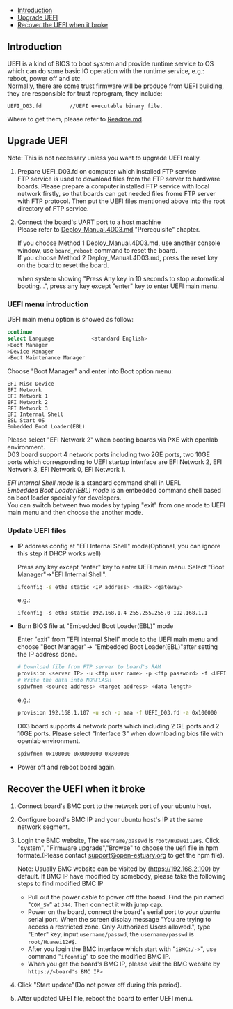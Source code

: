* [Introduction](#1)
* [Upgrade UEFI](#2)
* [Recover the UEFI when it broke](#3)

## <a id="1">Introduction</a>

UEFI is a kind of BIOS to boot system and provide runtime service to OS which can do some basic IO operation with the runtime service, e.g.: reboot, power off and etc.  
Normally, there are some trust firmware will be produce from UEFI building, they are responsible for trust reprogram, they include:
```
UEFI_D03.fd         //UEFI executable binary file.
```
Where to get them, please refer to [Readme.md](https://github.com/open-estuary/estuary/blob/master/doc/Readme.4D03.md).

## <a name="2">Upgrade UEFI</a>

Note: This is not necessary unless you want to upgrade UEFI really.

1. Prepare UEFI_D03.fd on computer which installed FTP service  
  FTP service is used to download files from the FTP server to hardware boards. Please prepare a computer installed FTP service with local network firstly, so that boards can get needed files frome FTP server with FTP protocol. Then put the UEFI files mentioned above into the root directory of FTP service.  
2. Connect the board's UART port to a host machine  
   Please refer to [Deploy_Manual.4D03.md](https://github.com/open-estuary/estuary/blob/master/doc/Deploy_Manual.4D03.md) "Prerequisite" chapter.

   If you choose Method 1 Deploy_Manual.4D03.md, use another console window, use `board_reboot` command to reset the board.  
   If you choose Method 2 Deploy_Manual.4D03.md, press the reset key on the board to reset the board.

   when system showing "Press Any key in 10 seconds to stop automatical booting...", press any key except "enter" key to enter UEFI main menu.

### UEFI menu introduction

UEFI main menu option is showed as follow:
```bash
continue
select Language            <standard English>
>Boot Manager
>Device Manager
>Boot Maintenance Manager
```
Choose "Boot Manager" and enter into Boot option menu:
```
EFI Misc Device
EFI Network
EFI Network 1
EFI Network 2
EFI Network 3
EFI Internal Shell
ESL Start OS
Embedded Boot Loader(EBL)
```
Please select "EFI Network 2" when booting boards via PXE with openlab environment.  
D03 board support 4 network ports including two 2GE ports, two 10GE ports which corresponding to UEFI startup interface are EFI Network 2, EFI Network 3, EFI Network 0, EFI Network 1.

*EFI Internal Shell mode* is a standard command shell in UEFI.  
*Embedded Boot Loader(EBL) mode* is an embedded command shell based on boot loader specially for developers.  
You can switch between two modes by typing "exit" from one mode to UEFI main menu and then choose the another mode.

### Update UEFI files

*  IP address config at "EFI Internal Shell" mode(Optional, you can ignore this step if DHCP works well)

   Press any key except "enter" key to enter UEFI main menu. Select "Boot Manager"->"EFI Internal Shell".
   ```bash
   ifconfig -s eth0 static <IP address> <mask> <gateway>
   ```
   e.g.:
   ```
   ifconfig -s eth0 static 192.168.1.4 255.255.255.0 192.168.1.1
   ```
*  Burn BIOS file at "Embedded Boot Loader(EBL)" mode  

   Enter "exit" from "EFI Internal Shell" mode to the UEFI main menu and choose "Boot Manager"-> "Embedded Boot Loader(EBL)"after setting the IP address done.
   ```bash
   # Download file from FTP server to board's RAM
   provision <server IP> -u <ftp user name> -p <ftp password> -f <UEFI binary> -a <download target address>
   # Write the data into NORFLASH
   spiwfmem <source address> <target address> <data length>
   ```
   e.g.:
   ```bash
   provision 192.168.1.107 -u sch -p aaa -f UEFI_D03.fd -a 0x100000
   ```
   D03 board supports 4 network ports which including 2 GE ports and 2 10GE ports. Please select "Interface 3" when downloading bios file with openlab environment.  
   ```bash
   spiwfmem 0x100000 0x0000000 0x300000
   ```
   
*  Power off and reboot board again.

## <a name="3">Recover the UEFI when it broke</a>

1. Connect board's BMC port to the network port of your ubuntu host.
2. Configure board's BMC IP and your ubuntu host's IP at the same network segment.
3. Login the BMC website, The `username/passwd` is `root/Huawei12#$`. Click "system", "Firmware upgrade","Browse" to choose the uefi file in hpm formate.(Please contact support@open-estuary.org to get the hpm file).

   Note: Usually BMC website can be visited by (https://192.168.2.100) by default. If BMC IP have modified by somebody, please take the following steps to find modified BMC IP

   * Pull out the power cable to power off tthe board. Find the pin named "`COM_SW`" at `J44`. Then connect it with jump cap.
   * Power on the board, connect the board's serial port to your ubuntu serial port. When the screen display message "You are trying to access a restricted zone. Only Authorized Users allowed.", type "Enter" key, input `username/passwd`, the `username/passwd` is `root/Huawei12#$`.
   * After you login the BMC interface which start with "`iBMC:/->`", use command "`ifconfig`" to see the modified BMC IP.
   * When you get the board's BMC IP, please visit the BMC website by `https://<board's BMC IP>`
4. Click "Start update"(Do not power off during this period).
5. After updated UFEI file, reboot the board to enter UEFI menu.
